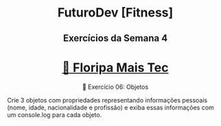 <h1 align="center"> FuturoDev [Fitness] </h1>

<h2 align="center"> Exercícios da Semana 4</h2>

<h1 align="center">
    <a href="https://floripamaistec.pmf.sc.gov.br/">🔗 Floripa Mais Tec</a>
</h1>
<p align="center">🚀 Exercício 06: Objetos</p>

<p>Crie 3 objetos com propriedades representando informações pessoais (nome, idade, nacionalidade e profissão) e exiba essas informações com um console.log para cada objeto.</p>


